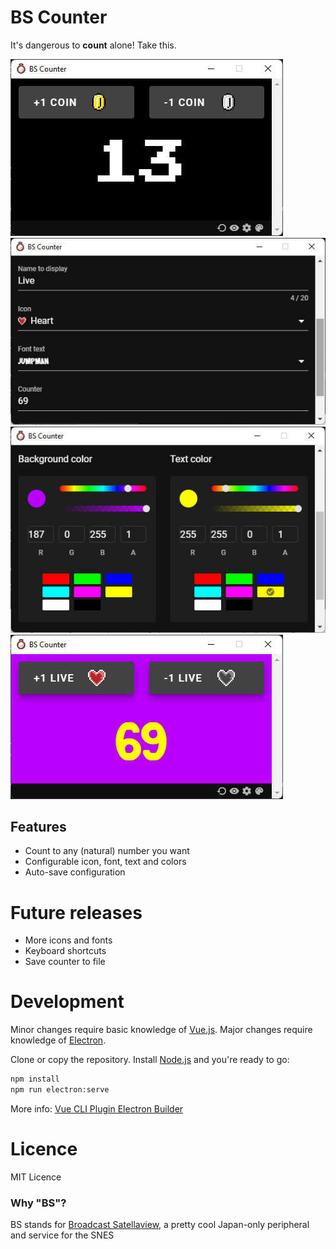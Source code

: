 # BS Counter

It's dangerous to **count** alone! Take this.

![](/public/Screenshots/defaultView.jpg?raw=true "Default view")
![](/public/Screenshots/configuration.jpg?raw=true "Configuration")
![](/public/Screenshots/colorConfiguration.jpg?raw=true "Color configuration")
![](/public/Screenshots/customView.jpg?raw=true "Custom view")

## Features

- Count to any (natural) number you want
- Configurable icon, font, text and colors
- Auto-save configuration

# Future releases

- More icons and fonts
- Keyboard shortcuts
- Save counter to file

# Development

Minor changes require basic knowledge of [Vue.js](https://vuejs.org/). Major changes require knowledge of [Electron](https://www.electronjs.org/).

Clone or copy the repository. Install [Node.js](https://nodejs.org/en/) and you're ready to go:
```sh
npm install
npm run electron:serve
```

More info: [Vue CLI Plugin Electron Builder](https://nklayman.github.io/vue-cli-plugin-electron-builder/)

# Licence

MIT Licence


### Why "BS"?
BS stands for [Broadcast Satellaview](https://en.wikipedia.org/wiki/Satellaview), a pretty cool Japan-only peripheral and service for the SNES
